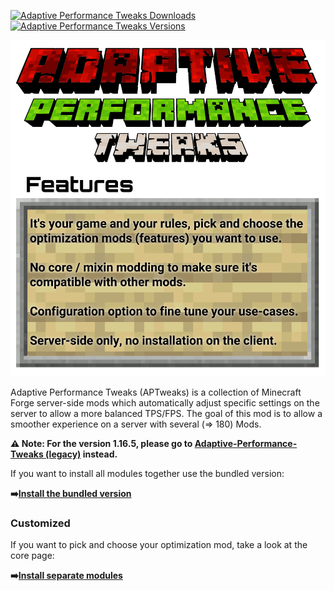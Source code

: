 [![Adaptive Performance Tweaks Downloads](http://cf.way2muchnoise.eu/full_561087_downloads.svg)](https://www.curseforge.com/minecraft/mc-mods/adaptive-performance-tweaks-core)
[![Adaptive Performance Tweaks Versions](http://cf.way2muchnoise.eu/versions/Minecraft_561087_all.svg)](https://www.curseforge.com/minecraft/mc-mods/adaptive-performance-tweaks-core)

![Adaptive Performance Tweaks: Core][header]

Adaptive Performance Tweaks (APTweaks) is a collection of Minecraft Forge server-side mods which
automatically adjust specific settings on the server to allow a more balanced TPS/FPS.
The goal of this mod is to allow a smoother experience on a server with several (=> 180) Mods.

**⚠️ Note: For the version 1.16.5, please go
to [Adaptive-Performance-Tweaks (legacy)][adaptive_performance_tweaks_legacy] instead.**

If you want to install all modules together use the bundled version:

**➡️[Install the bundled version][bundled]**

### Customized

If you want to pick and choose your optimization mod, take a look at the core page:

**➡️[Install separate modules][core-readme]**

[header]: wiki/images/aptweaks-header.png

[core-readme]: ./core/README.md

[core]: https://www.curseforge.com/minecraft/mc-mods/adaptive-performance-tweaks-core

[bundled]: https://www.curseforge.com/minecraft/mc-mods/adaptive-performance-tweaks

[gamerules]: https://www.curseforge.com/minecraft/mc-mods/adaptive-performance-tweaks-gamerules

[items]: https://www.curseforge.com/minecraft/mc-mods/adaptive-performance-tweaks-items

[adaptive_performance_tweaks_legacy]: https://github.com/MarkusBordihn/BOs-Adaptive-Performance-Tweaks/tree/1.16.5
